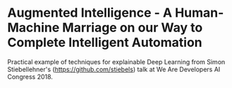 # Augmented Intelligence - A Human-Machine Marriage on our Way to Complete Intelligent Automation
Practical example of techniques for explainable Deep Learning from Simon Stiebellehner's (https://github.com/stiebels) talk at We Are Developers AI Congress 2018.
